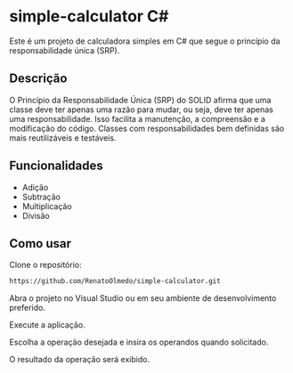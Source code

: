 # simple-calculator C#
Este é um projeto de calculadora simples em C# que segue o princípio da responsabilidade única (SRP).

## Descrição
O Princípio da Responsabilidade Única (SRP) do SOLID afirma que uma classe deve ter apenas uma razão para mudar, ou seja, deve ter apenas uma responsabilidade. 
Isso facilita a manutenção, a compreensão e a modificação do código. 
Classes com responsabilidades bem definidas são mais reutilizáveis e testáveis.

## Funcionalidades
- Adição
- Subtração
- Multiplicação
- Divisão

## Como usar
Clone o repositório:

```bash
https://github.com/RenatoOlmedo/simple-calculator.git
```

Abra o projeto no Visual Studio ou em seu ambiente de desenvolvimento preferido.

Execute a aplicação.

Escolha a operação desejada e insira os operandos quando solicitado.

O resultado da operação será exibido.
